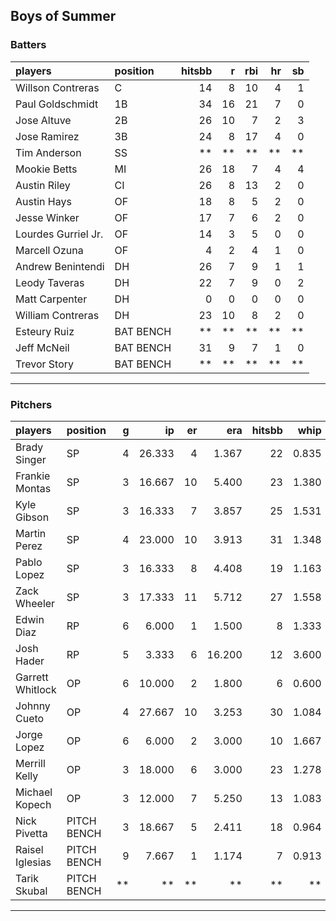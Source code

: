 ## Boys of Summer

### Batters

 
|players             |position  | hitsbb|  r| rbi| hr| sb| 
|:-------------------|:---------|------:|--:|---:|--:|--:| 
|Willson Contreras   |C         |     14|  8|  10|  4|  1| 
|Paul Goldschmidt    |1B        |     34| 16|  21|  7|  0| 
|Jose Altuve         |2B        |     26| 10|   7|  2|  3| 
|Jose Ramirez        |3B        |     24|  8|  17|  4|  0| 
|Tim Anderson        |SS        |     **| **|  **| **| **| 
|Mookie Betts        |MI        |     26| 18|   7|  4|  4| 
|Austin Riley        |CI        |     26|  8|  13|  2|  0| 
|Austin Hays         |OF        |     18|  8|   5|  2|  0| 
|Jesse Winker        |OF        |     17|  7|   6|  2|  0| 
|Lourdes Gurriel Jr. |OF        |     14|  3|   5|  0|  0| 
|Marcell Ozuna       |OF        |      4|  2|   4|  1|  0| 
|Andrew Benintendi   |DH        |     26|  7|   9|  1|  1| 
|Leody Taveras       |DH        |     22|  7|   9|  0|  2| 
|Matt Carpenter      |DH        |      0|  0|   0|  0|  0| 
|William Contreras   |DH        |     23| 10|   8|  2|  0| 
|Esteury Ruiz        |BAT BENCH |     **| **|  **| **| **| 
|Jeff McNeil         |BAT BENCH |     31|  9|   7|  1|  0| 
|Trevor Story        |BAT BENCH |     **| **|  **| **| **| 


* * *

### Pitchers

 
|players          |position    |  g|     ip| er|    era| hitsbb|  whip| so|  w| sv| 
|:----------------|:-----------|--:|------:|--:|------:|------:|-----:|--:|--:|--:| 
|Brady Singer     |SP          |  4| 26.333|  4|  1.367|     22| 0.835| 26|  3|  0| 
|Frankie Montas   |SP          |  3| 16.667| 10|  5.400|     23| 1.380| 12|  0|  0| 
|Kyle Gibson      |SP          |  3| 16.333|  7|  3.857|     25| 1.531| 17|  1|  0| 
|Martin Perez     |SP          |  4| 23.000| 10|  3.913|     31| 1.348| 23|  1|  0| 
|Pablo Lopez      |SP          |  3| 16.333|  8|  4.408|     19| 1.163| 11|  1|  0| 
|Zack Wheeler     |SP          |  3| 17.333| 11|  5.712|     27| 1.558| 19|  1|  0| 
|Edwin Diaz       |RP          |  6|  6.000|  1|  1.500|      8| 1.333|  8|  1|  2| 
|Josh Hader       |RP          |  5|  3.333|  6| 16.200|     12| 3.600|  6|  0|  0| 
|Garrett Whitlock |OP          |  6| 10.000|  2|  1.800|      6| 0.600| 11|  1|  3| 
|Johnny Cueto     |OP          |  4| 27.667| 10|  3.253|     30| 1.084| 13|  2|  0| 
|Jorge Lopez      |OP          |  6|  6.000|  2|  3.000|     10| 1.667|  4|  0|  2| 
|Merrill Kelly    |OP          |  3| 18.000|  6|  3.000|     23| 1.278| 19|  0|  0| 
|Michael Kopech   |OP          |  3| 12.000|  7|  5.250|     13| 1.083| 13|  0|  0| 
|Nick Pivetta     |PITCH BENCH |  3| 18.667|  5|  2.411|     18| 0.964| 20|  1|  0| 
|Raisel Iglesias  |PITCH BENCH |  9|  7.667|  1|  1.174|      7| 0.913|  5|  0|  1| 
|Tarik Skubal     |PITCH BENCH | **|     **| **|     **|     **|    **| **| **| **| 


* * *


